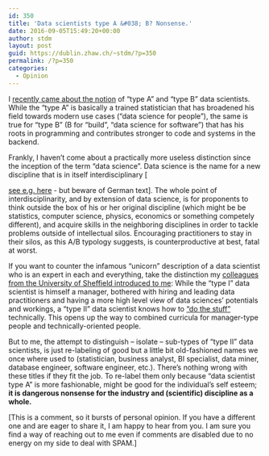 ```yaml
---
id: 350
title: 'Data scientists type A &#038; B? Nonsense.'
date: 2016-09-05T15:49:20+00:00
author: stdm
layout: post
guid: https://dublin.zhaw.ch/~stdm/?p=350
permalink: /?p=350
categories:
  - Opinion
---
```

I <a href="http://www.kdnuggets.com/2016/08/become-type-a-data-scientist.html" target="_blank">recently came about the notion</a> of &#8220;type A&#8221; and &#8220;type B&#8221; data scientists. While the &#8220;type A&#8221; is basically a trained statistician that has broadened his field towards modern use cases (&#8220;data science for people&#8221;), the same is true for &#8220;type B&#8221; (B for &#8220;build&#8221;, &#8220;data science for software&#8221;) that has his roots in programming and contributes stronger to code and systems in the backend.

Frankly, I haven&#8217;t come about a practically more useless distinction since the inception of the term &#8220;data science&#8221;.<!--more--> Data science is the name for a new discipline that is in itself interdisciplinary [

<a href="http://pd.zhaw.ch/publikation/upload/206249.pdf" target="_blank">see e.g. here</a> - but beware of German text]. The whole point of interdisciplinarity, and by extension of data science, is for proponents to think outside the box of his or her original discipline (which might be be statistics, computer science, physics, economics or something competely different), and acquire skills in the neighboring disciplines in order to tackle problems outside of intellectual silos. Encouraging practitioners to stay in their silos, as this A/B typology suggests, is counterproductive at best, fatal at worst.

If you want to counter the infamous &#8220;unicorn&#8221; description of a data scientist who is an expert in each and everything, take the distinction my <a href="https://www.sheffield.ac.uk/is/pgt/courses/data_science/dsqanda" target="_blank">colleagues from the University of Sheffield introduced to me</a>: While the &#8220;type I&#8221; data scientist is himself a manager, bothered with hiring and leading data practitioners and having a more high level view of data sciences&#8217; potentials and workings, a &#8220;type II&#8221; data scientist knows how to <a href="https://www.youtube.com/watch?v=U7wLM77curg" target="_blank">&#8220;do the stuff&#8221;</a> technically. This opens up the way to combined curricula for manager-type people and technically-oriented people.

But to me, the attempt to distinguish &#8211; isolate &#8211; sub-types of &#8220;type II&#8221; data scientists, is just re-labeling of good but a little bit old-fashioned names we once where used to (statistician, business analyst, BI specialist, data miner, database engineer, software engineer, etc.). There&#8217;s nothing wrong with these titles if they fit the job. To re-label them only because &#8220;data scientist type A&#8221; is more fashionable, might be good for the individual&#8217;s self esteem; **it is dangerous nonsense for the industry and (scientific) discipline as a whole.**

[This is a comment, so it bursts of personal opinion. If you have a different one and are eager to share it, I am happy to hear from you. I am sure you find a way of reaching out to me even if comments are disabled due to no energy on my side to deal with SPAM.]